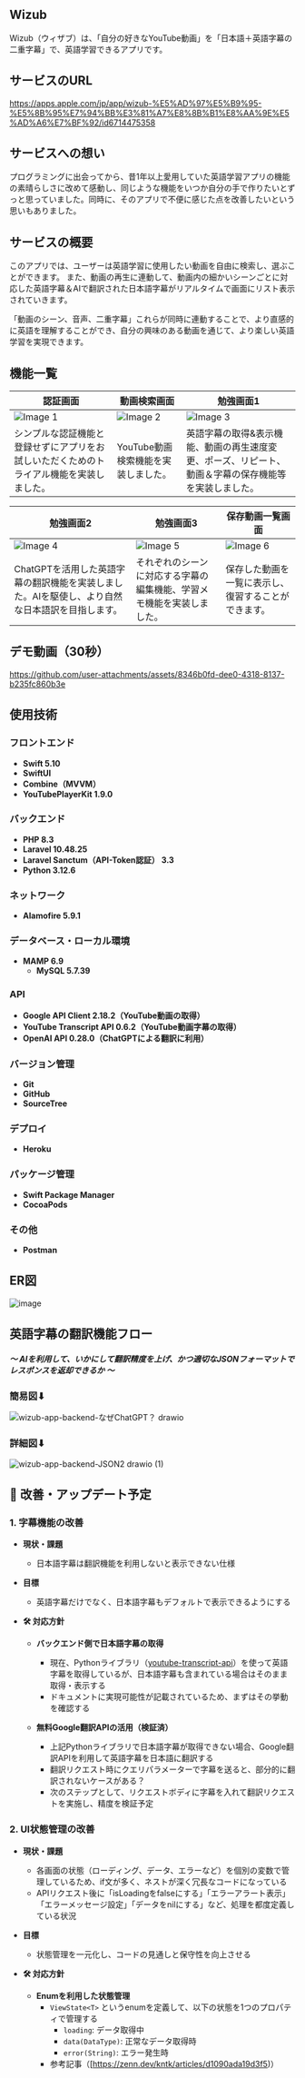 ## Wizub
Wizub（ウィザブ）は、「自分の好きなYouTube動画」を「日本語＋英語字幕の二重字幕」で、英語学習できるアプリです。

## サービスのURL
https://apps.apple.com/jp/app/wizub-%E5%AD%97%E5%B9%95-%E5%8B%95%E7%94%BB%E3%81%A7%E8%8B%B1%E8%AA%9E%E5%AD%A6%E7%BF%92/id6714475358

## サービスへの想い
プログラミングに出会ってから、昔1年以上愛用していた英語学習アプリの機能の素晴らしさに改めて感動し、同じような機能をいつか自分の手で作りたいとずっと思っていました。同時に、そのアプリで不便に感じた点を改善したいという思いもありました。

## サービスの概要
このアプリでは、ユーザーは英語学習に使用したい動画を自由に検索し、選ぶことができます。
また、動画の再生に連動して、動画内の細かいシーンごとに対応した英語字幕＆AIで翻訳された日本語字幕がリアルタイムで画面にリスト表示されていきます。

「動画のシーン、音声、二重字幕」これらが同時に連動することで、より直感的に英語を理解することができ、自分の興味のある動画を通じて、より楽しい英語学習を実現できます。
## 機能一覧

| **認証画面**                                                                                   | **動画検索画面**                                                                                   | **勉強画面1**                                                                                   |
|--------------------------------------------------------------------------------------------------|------------------------------------------------------------------------------------------------|------------------------------------------------------------------------------------------------|
| ![Image 1](https://github.com/user-attachments/assets/805c9c26-e314-4bc6-9d7f-ab54e2b489c0)      | ![Image 2](https://github.com/user-attachments/assets/4ba8339a-188d-4702-9ffd-ac046a7dfd12)      | ![Image 3](https://github.com/user-attachments/assets/6ae602e1-133b-4425-8cd4-8321304383ce)      |
| シンプルな認証機能と登録せずにアプリをお試しいただくためのトライアル機能を実装しました。| YouTube動画検索機能を実装しました。| 英語字幕の取得&表示機能、動画の再生速度変更、ポーズ、リピート、動画＆字幕の保存機能等を実装しました。|

| **勉強画面2**                                                                                   | **勉強画面3**                                                                           | **保存動画一覧画面**                                                                             |
|------------------------------------------------------------------------------------------------|------------------------------------------------------------------------------------------------|------------------------------------------------------------------------------------------------|
| ![Image 4](https://github.com/user-attachments/assets/2020b344-7331-43d9-814e-51adab75f9b5)      | ![Image 5](https://github.com/user-attachments/assets/e7e69fa3-77ab-4989-b62d-6a68b0e59c14)    | ![Image 6](https://github.com/user-attachments/assets/b9c59ac6-da32-408c-8d4f-3c4e310b1782)    |
| ChatGPTを活用した英語字幕の翻訳機能を実装しました。AIを駆使し、より自然な日本語訳を目指します。| それぞれのシーンに対応する字幕の編集機能、学習メモ機能を実装しました。| 保存した動画を一覧に表示し、復習することができます。|

## デモ動画（30秒）

https://github.com/user-attachments/assets/8346b0fd-dee0-4318-8137-b235fc860b3e

## 使用技術

### **フロントエンド**

- **Swift 5.10**
- **SwiftUI**
- **Combine（MVVM）**
- **YouTubePlayerKit 1.9.0**

### **バックエンド**

- **PHP 8.3**
- **Laravel 10.48.25**
- **Laravel Sanctum（API-Token認証） 3.3**
- **Python 3.12.6**

### **ネットワーク**

- **Alamofire 5.9.1**

### **データベース・ローカル環境**

- **MAMP 6.9**
    - **MySQL 5.7.39**

### **API**

- **Google API Client 2.18.2（YouTube動画の取得）**
- **YouTube Transcript API 0.6.2（YouTube動画字幕の取得）**
- **OpenAI API 0.28.0（ChatGPTによる翻訳に利用）**

### **バージョン管理**

- **Git**
- **GitHub**
- **SourceTree**

### **デプロイ**

- **Heroku**

### **パッケージ管理**

- **Swift Package Manager**
- **CocoaPods**

### その他

- **Postman**

## ER図

![image](https://github.com/user-attachments/assets/3570a9d5-04b3-4eaf-a9ee-fd5ae7ca1679)

## 英語字幕の翻訳機能フロー
##### 〜 AIを利用して、いかにして翻訳精度を上げ、かつ適切なJSONフォーマットでレスポンスを返却できるか 〜
### 簡易図⬇︎
![wizub-app-backend-なぜChatGPT？ drawio](https://github.com/user-attachments/assets/28173b24-3f8f-4c54-af30-5fe1c59f0bbc)

### 詳細図⬇︎
![wizub-app-backend-JSON2 drawio (1)](https://github.com/user-attachments/assets/a013fadc-8451-466f-888b-f90fdffe8cd1)

## 🎯 改善・アップデート予定

### 1. 字幕機能の改善
- **現状・課題**  
  - 日本語字幕は翻訳機能を利用しないと表示できない仕様
- **目標**  
  - 英語字幕だけでなく、日本語字幕もデフォルトで表示できるようにする

- **🛠 対応方針**  
  - **バックエンド側で日本語字幕の取得**  
    - 現在、Pythonライブラリ（[youtube-transcript-api](https://pypi.org/project/youtube-transcript-api/)）を使って英語字幕を取得しているが、日本語字幕も含まれている場合はそのまま取得・表示する  
    - ドキュメントに実現可能性が記載されているため、まずはその挙動を確認する

  - **無料Google翻訳APIの活用（検証済）**  
    - 上記Pythonライブラリで日本語字幕が取得できない場合、Google翻訳APIを利用して英語字幕を日本語に翻訳する  
    - 翻訳リクエスト時にクエリパラメーターで字幕を送ると、部分的に翻訳されないケースがある？  
    - 次のステップとして、リクエストボディに字幕を入れて翻訳リクエストを実施し、精度を検証予定

### 2. UI状態管理の改善
- **現状・課題**  
  - 各画面の状態（ローディング、データ、エラーなど）を個別の変数で管理しているため、if文が多く、ネストが深く冗長なコードになっている  
  - APIリクエスト後に「isLoadingをfalseにする」「エラーアラート表示」「エラーメッセージ設定」「データをnilにする」など、処理を都度定義している状況

- **目標**  
  - 状態管理を一元化し、コードの見通しと保守性を向上させる

- **🛠 対応方針**  
  - **Enumを利用した状態管理**
    - `ViewState<T>` というenumを定義して、以下の状態を1つのプロパティで管理する
      - `loading`: データ取得中
      - `data(DataType)`: 正常なデータ取得時
      - `error(String)`: エラー発生時
    - 参考記事（[https://zenn.dev/kntk/articles/d1090ada19d3f5)）
